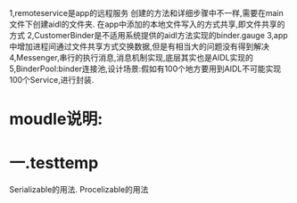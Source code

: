 1,remoteservice是app的远程服务
    创建的方法和详细步骤中不一样,需要在main文件下创建aidl的文件夹.
    在app中添加的本地文件写入的方式共享,即文件共享的方式
2,CustomerBinder是不适用系统提供的aidl方法实现的binder.gauge
3,app中增加进程间通过文件共享方式交换数据,但是有相当大的问题没有得到解决
4,Messenger,串行的执行消息,消息机制实现,底层其实也是AIDL实现的
5,BinderPool:binder连接池,设计场景:假如有100个地方要用到AIDL不可能实现100个Service,进行封装.


# moudle说明:

# 一.testtemp

Serializable的用法.
Procelizable的用法
